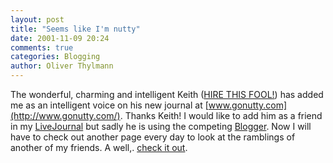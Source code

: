 ```yaml
---
layout: post
title: "Seems like I'm nutty"
date: 2001-11-09 20:24
comments: true
categories: Blogging
author: Oliver Thylmann
---
```



The wonderful, charming and intelligent Keith  ([HIRE THIS FOOL!](http://www.pelczarski.com/keith.htm)) has added me as an intelligent voice on his new journal at [www.gonutty.com](http://www.gonutty.com/). Thanks Keith! I would like to add him as a friend in my [LiveJournal](http://www.livejournal.com/) but sadly he is using the competing [Blogger](http://www.blogger.com/). Now I will have to check out another page every day to look at the ramblings of another of my friends. A well,. [check it out](http://www.gonutty.com/).


